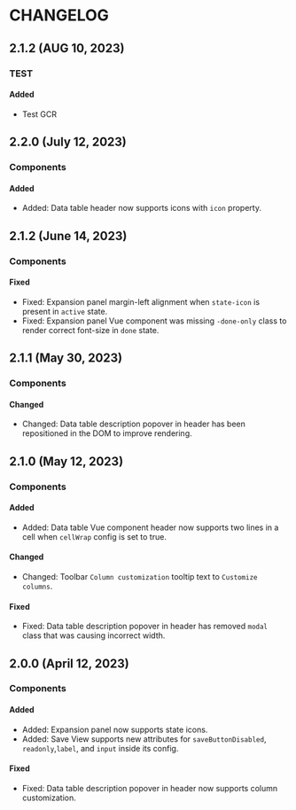 # CHANGELOG
## 2.1.2 (AUG 10, 2023)
### TEST
#### Added
* Test GCR

## 2.2.0 (July 12, 2023)
### Components
#### Added
* Added: Data table header now supports icons with `icon` property.

## 2.1.2 (June 14, 2023)
### Components
#### Fixed
* Fixed: Expansion panel margin-left alignment when `state-icon` is present in `active` state.
* Fixed: Expansion panel Vue component was missing `-done-only` class to render correct font-size in `done` state.

## 2.1.1 (May 30, 2023)
### Components
#### Changed
* Changed: Data table description popover in header has been repositioned in the DOM to improve rendering.

## 2.1.0 (May 12, 2023)
### Components
#### Added
* Added: Data table Vue component header now supports two lines in a cell when `cellWrap` config is set to true.
#### Changed
* Changed: Toolbar `Column customization` tooltip text to `Customize columns`.
#### Fixed
* Fixed: Data table description popover in header has removed `modal` class that was causing incorrect width.

## 2.0.0 (April 12, 2023)
### Components
#### Added
* Added: Expansion panel now supports state icons.
* Added: Save View supports new attributes for `saveButtonDisabled`, `readonly`,`label`, and `input` inside its config.
#### Fixed
* Fixed: Data table description popover in header now supports column customization.